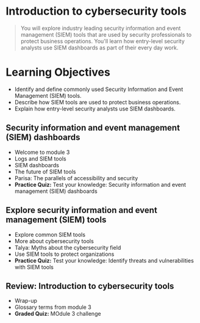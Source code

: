 # Introduction to cybersecurity tools
> You will explore industry leading security information and event management (SIEM) tools that are used by security professionals to protect business operations. You'll learn how entry-level security analysts use SIEM dashboards as part of their every day work.
# Learning Objectives
- Identify and define commonly used Security Information and Event Management (SIEM) tools.
- Describe how SIEM tools are used to protect business operations.
- Explain how entry-level security analysts use SIEM dashboards.
## Security information and event management (SIEM) dashboards
- Welcome to module 3
- Logs and SIEM tools
- SIEM dashboards
- The future of SIEM tools
- Parisa: The parallels of accessibility and security
- **Practice Quiz:** Test your knowledge: Security information and event management (SIEM) dashboards
## Explore security information and event management (SIEM) tools
- Explore common SIEM tools
- More about cybersecurity tools
- Talya: Myths about the cybersecurity field
- Use SIEM tools to protect organizations
- **Practice Quiz:** Test your knowledge: Identify threats and vulnerabilities with SIEM tools
## Review: Introduction to cybersecurity tools
- Wrap-up
- Glossary terms from module 3
- **Graded Quiz:** MOdule 3 challenge

